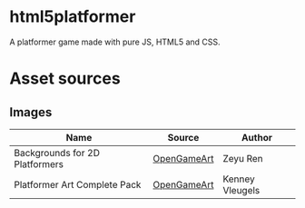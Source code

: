 # html5platformer
A platformer game made with pure JS, HTML5 and CSS.

# Asset sources

## Images
| Name | Source | Author |
| ---- | ------ | ------ |
| Backgrounds for 2D Platformers | [OpenGameArt](http://opengameart.org/content/backgrounds-for-2d-platformers) | Zeyu Ren |
| Platformer Art Complete Pack | [OpenGameArt](http://opengameart.org/content/platformer-art-complete-pack-often-updated) | Kenney Vleugels |
